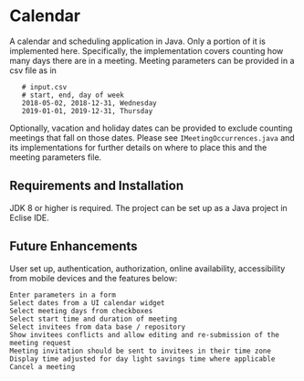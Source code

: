 # Calendar

A calendar and scheduling application in Java. Only a portion of it is implemented here. Specifically, the implementation covers counting how many days there are in a meeting. Meeting parameters can be provided in a csv file as in 
```
   # input.csv
   # start, end, day of week
   2018-05-02, 2018-12-31, Wednesday
   2019-01-01, 2019-12-31, Thursday
```
Optionally, vacation and holiday dates can be provided to exclude counting meetings that fall on those dates. Please see ```IMeetingOccurrences.java``` and its implementations for further details on where to place this and the meeting parameters file.

## Requirements and Installation
JDK 8 or higher is required. The project can be set up as a Java project in Eclise IDE.

## Future Enhancements
User set up, authentication, authorization, online availability, accessibility from mobile devices and the features below:
```
Enter parameters in a form
Select dates from a UI calendar widget
Select meeting days from checkboxes
Select start time and duration of meeting
Select invitees from data base / repository
Show invitees conflicts and allow editing and re-submission of the meeting request
Meeting invitation should be sent to invitees in their time zone
Display time adjusted for day light savings time where applicable
Cancel a meeting
```
